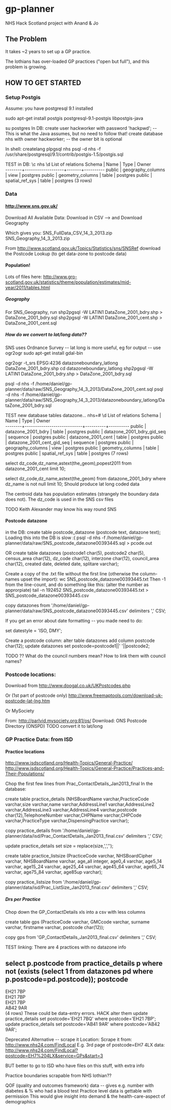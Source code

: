 gp-planner
==========

NHS Hack Scotland project with Anand & Jo

## The Problem

It takes ~2 years to set up a GP practice.

The lothians has over-loaded GP practices ("open but full"), and this problem
is growing.



## HOW TO GET STARTED

### Setup Postgis

Assume: you have postgresql 9.1 installed

sudo apt-get install postgis postgresql-9.1-postgis libpostgis-java

su postgres
In DB: 
create user hackworker with password 'hackpwd'; -- This is what the Java assumes, but no need to follow that!
create database nhs with owner hackworker; -- the owner bit is optional

In shell: 
createlang plpgsql nhs
psql -d nhs -f /usr/share/postgresql/9.1/contrib/postgis-1.5/postgis.sql

TEST in DB:
\c nhs
\d
               List of relations
 Schema |       Name        | Type  |  Owner   
--------+-------------------+-------+----------
 public | geography_columns | view  | postgres
 public | geometry_columns  | table | postgres
 public | spatial_ref_sys   | table | postgres
(3 rows)


### Data

#### http://www.sns.gov.uk/
Download All Available Data: Download in CSV --> 
and
Download Geography

Which gives you:
SNS\_FullData\_CSV\_14\_3\_2013.zip
SNS\_Geography\_14\_3\_2013.zip

From
http://www.scotland.gov.uk/Topics/Statistics/sns/SNSRef
download the Postcode Lookup (to get data-zone to postcode data)

#### Population!

Lots of files here:
http://www.gro-scotland.gov.uk/statistics/theme/population/estimates/mid-year/2011/tables.html


##### Geography

For SNS\_Geography, run
shp2pgsql -W LATIN1 DataZone_2001_bdry.shp > DataZone_2001_bdry.sql
shp2pgsql -W LATIN1 DataZone_2001_cent.shp > DataZone_2001_cent.sql



##### How do we convert to lat/long data??
SNS uses Ordnance Survey -- lat long is more useful, eg for output
 -- use ogr2ogr
sudo apt-get install gdal-bin

   ogr2ogr -t_srs EPSG:4236 datazoneboundary_latlong DataZone_2001_bdry.shp
   cd datazoneboundary_latlong
   shp2pgsql -W LATIN1 DataZone_2001_bdry.shp > DataZone_2001_bdry.sql

psql -d nhs -f /home/daniel/gp-planner/data/raw/SNS_Geography_14_3_2013/DataZone_2001_cent.sql
psql -d nhs -f /home/daniel/gp-planner/data/raw/SNS_Geography_14_3_2013/datazoneboundary_latlong/DataZone_2001_bdry.sql

TEST new database tables datazone...
nhs=# \d
                     List of relations
 Schema |            Name            |   Type   |  Owner   
--------+----------------------------+----------+----------
 public | datazone_2001_bdry         | table    | postgres
 public | datazone_2001_bdry_gid_seq | sequence | postgres
 public | datazone_2001_cent         | table    | postgres
 public | datazone_2001_cent_gid_seq | sequence | postgres
 public | geography_columns          | view     | postgres
 public | geometry_columns           | table    | postgres
 public | spatial_ref_sys            | table    | postgres
(7 rows)

select dz_code,dz_name,astext(the_geom),popest2011 from datazone_2001_cent limit 10;

select dz_code,dz_name,astext(the_geom) from datazone_2001_bdry where dz_name is not null  limit 10;
Should produce lat long coded data


The centroid data has population estimates (strangely the boundary data does not).
The dz_code is used in the SNS csv files

TODO Keith Alexander may know his way round SNS


#### Postcode datazone

in the DB:
create table postcode_datazone (postcode text, datazone text);
Loading this into the DB is slow :(
psql -d nhs -f /home/daniel/gp-planner/data/raw/SNS_postcode_datazone00393445.sql > pcode.out 


OR
create table datazones (postcode1 char(5), postcode2 char(5), census_area char(12), dz_code char(12), interzone char(12), council_area char(12), created date, deleted date, splitare varchar);

Create a copy of the .txt file without the first line (otherwise the column-names upset the import):
wc SNS_postcode_datazone00393445.txt 
Then -1 from the line-count, and do something like this: (alter the number as approrpiate)
tail -n 192452 SNS_postcode_datazone00393445.txt > SNS_postcode_datazone00393445.csv

copy datazones from '/home/daniel/gp-planner/data/raw/SNS_postcode_datazone00393445.csv' delimiters ',' CSV;

If you get an error about date formatting  -- you made need to do:

set datestyle = 'ISO, DMY';

Create a postcode column:
alter table datazones add column postcode char(12);
update datazones set postcode=postcode1||' '||postcode2;

TODO ?? What do the council numbers mean? How to link them with council names?


### Postcode locations:
Download from http://www.doogal.co.uk/UKPostcodes.php


Or (1st part of postcode only) 
http://www.freemaptools.com/download-uk-postcode-lat-lng.htm


Or MySociety

From: http://parlvid.mysociety.org:81/os/ 
Download: ONS Postcode Directory (ONSPD)
TODO convert it to lat/long


### GP Practice Data: from ISD
#### Practice locations

http://www.isdscotland.org/Health-Topics/General-Practice/
http://www.isdscotland.org/Health-Topics/General-Practice/Practices-and-Their-Populations/

Chop the first few lines from Prac_ContactDetails_Jan2013_final
In the database:

create table practice_details (NHSBoardName varchar,PracticeCode varchar,size varchar,name varchar,AddressLine1 varchar,AddressLine2 varchar,AddressLine3 varchar,AddressLine4 varchar,postcode char(12),TelephoneNumber varchar,CHPName varchar,CHPCode varchar,PracticeType varchar,DispensingPractice varchar);

copy practice_details from '/home/daniel/gp-planner/data/isd/Prac_ContactDetails_Jan2013_final.csv' delimiters ',' CSV;

update practice_details set size = replace(size,',','');

create table practice_listsize (PracticeCode varchar, NHSBoardCipher varchar, NHSBoardName varchar, age_all integer, age0_4	varchar, age5_14 varchar, 	age15_24 varchar, 	age25_44 varchar, 	age45_64 varchar, 	age65_74 varchar, 	age75_84 varchar, 	age85up varchar);

copy practice_listsize from '/home/daniel/gp-planner/data/isd/Prac_ListSize_Jan2013_final.csv' delimiters ',' CSV;


##### Drs per Practice

Chop down the GP_ContactDetails xls into a csv with less columns

create table gps (PracticeCode varchar, GMCcode varchar, surname varchar, firstname varchar, postcode char(12));

copy gps from 'GP_ContactDetails_Jan2013_final.csv' delimiters ',' CSV;


TEST linking: There are 4 practices with no datazone info
 
select p.postcode from practice_details p where not (exists (select 1 from datazones pd where p.postcode=pd.postcode));
   postcode   
--------------
 EH21 7BP    
 EH21 7BP    
 EH21 7BP    
 AB42 9AR    
(4 rows)
These could be data-entry errors. HACK alter them
update practice_details set postcode='EH21 7BQ' where postcode='EH21 7BP';
update practice_details set postcode='AB41 9AR' where postcode='AB42 9AR';

Deprecated Alternative -- scrape it
Location:
Scrape it from: http://www.nhs24.com/FindLocal
E.g. 3rd page of postcode=EH7 4LX data:
http://www.nhs24.com/FindLocal?postcode=EH7%204LX&service=GPs&start=3

BUT better to go to ISD who have files on this stuff, with extra info


Practice boundaries scrapable from NHS lothian??


QOF (quality and outcomes framework) data -- gives e.g. number with diabetes & % who had a blood test
Practice level data is gettable with permission
This would give insight into demand & the health-care-aspect of demographics

